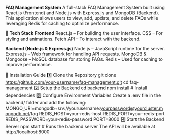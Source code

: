 **FAQ Management System**
A full-stack FAQ Management System built using React.js (Frontend) and Node.js with Express.js and MongoDB (Backend). This application allows users to view, add, update, and delete FAQs while leveraging Redis for caching to optimize performance.

🚀 **Tech Stack**
**Frontend**
React.js – For building the user interface.
CSS – For styling and animations.
Fetch API – To interact with the backend.

**Backend (Node.js & Express.js)**
Node.js – JavaScript runtime for the server.
Express.js – Web framework for handling API requests.
MongoDB & Mongoose – NoSQL database for storing FAQs.
Redis – Used for caching to improve performance.

🔧 Installation Guide
1️⃣ Clone the Repository
git clone https://github.com/your-username/faq-management.git
cd faq-management
2️⃣ Setup the Backend
cd backend
npm install  # Install dependencies
3️⃣ Configure Environment Variables
Create a .env file in the backend/ folder and add the following:
MONGO_URI=mongodb+srv://yourusername:yourpassword@yourcluster.mongodb.net/faq
REDIS_HOST=your-redis-host
REDIS_PORT=your-redis-port
REDIS_PASSWORD=your-redis-password
PORT=8000
4️⃣ Start the Backend Server
npm start  # Runs the backend server
The API will be available at http://localhost:8000
